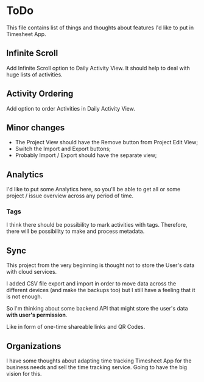 # ToDo

This file contains list of things and thoughts about features I'd like to put in Timesheet App.

## Infinite Scroll

Add Infinite Scroll option to Daily Activity View. It should help to deal with huge lists of activities.

## Activity Ordering

Add option to order Activities in Daily Activity View.

## Minor changes

- The Project View should have the Remove button from Project Edit View;
- Switch the Import and Export buttons;
- Probably Import / Export should have the separate view;

## Analytics

I'd like to put some Analytics here, so you'll be able to get all or some project / issue overview across any period of time.

### Tags

I think there should be possibility to mark activities with tags. Therefore, there will be possibility to make and process metadata.

## Sync

This project from the very beginning is thought not to store the User's data with cloud services.

I added CSV file export and import in order to move data across the different devices (and make the backups too) but I still have a feeling that it is not enough. 

So I'm thinking about some backend API that might store the user's data **with user's permission**.

Like in form of one-time shareable links and QR Codes.

## Organizations

I have some thoughts about adapting time tracking Timesheet App for the business needs and sell the time tracking service. Going to have the big vision for this. 
